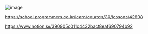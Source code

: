 ![image](https://user-images.githubusercontent.com/84365977/177358117-96549986-a4f8-47fd-b373-a330497d13cf.png)

https://school.programmers.co.kr/learn/courses/30/lessons/42898

https://www.notion.so/390905c011c4432bacf8eaf690794b92
